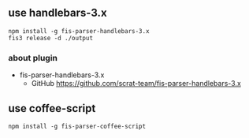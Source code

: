 ## use handlebars-3.x
```
npm install -g fis-parser-handlebars-3.x
fis3 release -d ./output
```
### about plugin

- fis-parser-handlebars-3.x
    - GitHub https://github.com/scrat-team/fis-parser-handlebars-3.x


## use coffee-script
```
npm install -g fis-parser-coffee-script
```
